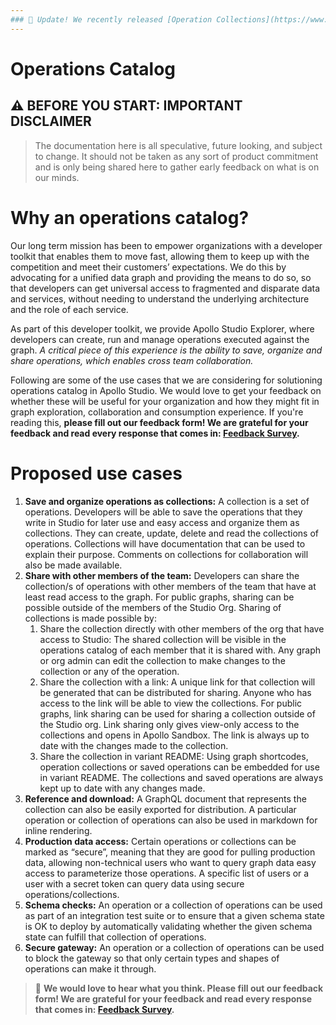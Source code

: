 ```yaml
---
### 🎉 Update! We recently released [Operation Collections](https://www.apollographql.com/blog/announcement/platform/save-and-share-your-graphql-operations-in-apollo-explorer/) in Apollo Explorer that solve the first two use cases mentioned below.
---
```


# Operations Catalog

## ⚠️ BEFORE YOU START: IMPORTANT DISCLAIMER

>The documentation here is all speculative, future looking, and subject to change. It should not be taken as any sort of product commitment and is only being shared here to gather early feedback on what is on our minds. 

# Why an operations catalog?

Our long term mission has been to empower organizations with a developer toolkit that enables them to move fast, allowing them to keep up with the competition and meet their customers’ expectations. We do this by advocating for a unified data graph and providing the means to do so, so that developers can get universal access to fragmented and disparate data and services, without needing to understand the underlying architecture and the role of each service. 

As part of this developer toolkit, we provide Apollo Studio Explorer, where developers can create, run and manage operations executed against the graph. _A critical piece of this experience is the ability to save, organize and share operations, which enables cross team collaboration._

Following are some of the use cases that we are considering for solutioning operations catalog in Apollo Studio. We would love to get your feedback on whether these will be useful for your organization and how they might fit in graph exploration, collaboration and consumption experience. If you're reading this, **please fill out our feedback form! We are grateful for your feedback and read every response that comes in: [Feedback Survey](https://www.surveymonkey.com/r/ApolloOperationsCatalog).** 

# Proposed use cases

1. **Save and organize operations as collections:** A collection is a set of operations. Developers will be able to save the operations that they write in Studio for later use and easy access and organize them as collections. They can create, update, delete and read the collections of operations. Collections will have documentation that can be used to explain their purpose. Comments on collections for collaboration will also be made available. 
2. **Share with other members of the team:** Developers can share the collection/s of operations with other members of the team that have at least read access to the graph. For public graphs, sharing can be possible outside of the members of the Studio Org. Sharing of collections is made possible by:
    1. Share the collection directly with other members of the org that have access to Studio: The shared collection will be visible in the operations catalog of each member that it is shared with. Any graph or org admin can edit the collection to make changes to the collection or any of the operation. 
    2. Share the collection with a link: A unique link for that collection will be generated that can be distributed for sharing. Anyone who has access to the link will be able to view the collections. For public graphs, link sharing can be used for sharing a collection outside of the Studio org. Link sharing only gives view-only access to the collections and opens in Apollo Sandbox. The link is always up to date with the changes made to the collection.
    3. Share the collection in variant README: Using graph shortcodes, operation collections or saved operations can be embedded for use in variant README. The collections and saved operations are always kept up to date with any changes made.  
3. **Reference and download:** A GraphQL document that represents the collection can also be easily exported for distribution. A particular operation or collection of operations can also be used in markdown for inline rendering. 
4. **Production data access:** Certain operations or collections can be marked as “secure”, meaning that they are good for pulling production data, allowing non-technical users who want to query graph data easy access to parameterize those operations. A specific list of users or a user with a secret token can query data using secure operations/collections.
5. **Schema checks:** An operation or a collection of operations can be used as part of an integration test suite or to ensure that a given schema state is OK to deploy by automatically validating whether the given schema state can fulfill that collection of operations.
6. **Secure gateway:** An operation or a collection of operations can be used to block the gateway so that only certain types and shapes of operations can make it through.

> 🙏 **We would love to hear what you think. Please fill out our feedback form! We are grateful for your feedback and read every response that comes in: [Feedback Survey](https://www.surveymonkey.com/r/ApolloOperationsCatalog).** 
